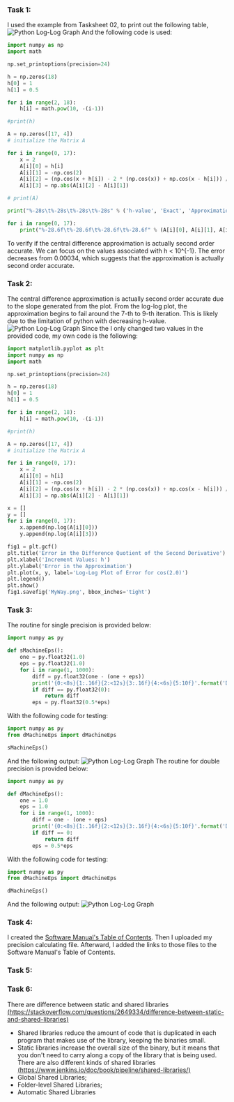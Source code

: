 ### Task 1:

I used the example from Tasksheet 02, to print out the following table, 
![Python Log-Log Graph](https://github.com/GoByMark/math4610/blob/96b5354084cd307d0c6eebbea41beb097f0aca56/Homework_Tasks/Tasksheet_03/pics/difference.png)
And the following code is used:

```Python
import numpy as np
import math

np.set_printoptions(precision=24)

h = np.zeros(18)
h[0] = 1
h[1] = 0.5

for i in range(2, 18):
    h[i] = math.pow(10, -(i-1))

#print(h)

A = np.zeros([17, 4])
# initialize the Matrix A

for i in range(0, 17):
    x = 2
    A[i][0] = h[i]
    A[i][1] = -np.cos(2)
    A[i][2] = (np.cos(x + h[i]) - 2 * (np.cos(x)) + np.cos(x - h[i])) / (math.pow(h[i], 2))
    A[i][3] = np.abs(A[i][2] - A[i][1])

# print(A)

print("%-28s\t%-28s\t%-28s\t%-28s" % ('h-value', 'Exact', 'Approximation', 'Difference'))

for i in range(0, 17):
    print("%-28.6f\t%-28.6f\t%-28.6f\t%-28.6f" % (A[i][0], A[i][1], A[i][2], A[i][3]))

```
To verify if the central difference approximation is actually second order accurate. We can focus on the values associated with h < 10^{-1}.
The error decreases from 0.00034, which suggests that the approximation is actually second order accurate.

### Task 2:
The central difference approximation is actually second order accurate due to the slope generated from the plot. 
From the log-log plot, the approximation begins to fail around the 7-th to 9-th iteration. This is likely due to the limitation of python with decreasing h-value.
![Python Log-Log Graph](https://github.com/GoByMark/math4610/blob/fc8000ef7021a30b30a2c3733014ef5a0f7fed78/Homework_Tasks/Tasksheet_03/pics/YourWay.png)
Since the I only changed two values in the provided code, my own code is the following:

```Python
import matplotlib.pyplot as plt
import numpy as np
import math

np.set_printoptions(precision=24)

h = np.zeros(18)
h[0] = 1
h[1] = 0.5

for i in range(2, 18):
    h[i] = math.pow(10, -(i-1))

#print(h)

A = np.zeros([17, 4])
# initialize the Matrix A

for i in range(0, 17):
    x = 2
    A[i][0] = h[i]
    A[i][1] = -np.cos(2)
    A[i][2] = (np.cos(x + h[i]) - 2 * (np.cos(x)) + np.cos(x - h[i])) / (math.pow(h[i], 2))
    A[i][3] = np.abs(A[i][2] - A[i][1])

x = []
y = []
for i in range(0, 17):
    x.append(np.log(A[i][0]))
    y.append(np.log(A[i][3]))

fig1 = plt.gcf()
plt.title('Error in the Difference Quotient of the Second Derivative')
plt.xlabel('Increment Values: h')
plt.ylabel('Error in the Approximation')
plt.plot(x, y, label='Log-Log Plot of Error for cos(2.0)')
plt.legend()
plt.show()
fig1.savefig('MyWay.png', bbox_inches='tight')

```
### Task 3:
The routine for single precision is provided below:
```Python
import numpy as py

def sMachineEps():
    one = py.float32(1.0)
    eps = py.float32(1.0)
    for i in range(1, 1000):
        diff = py.float32(one - (one + eps))
        print('{0:<8s}{1:.16f}{2:<12s}{3:.16f}{4:<6s}{5:10f}'.format('Diff =', diff, ' | Eps = ', eps, ' | Counter: ', i))
        if diff == py.float32(0):
            return diff
        eps = py.float32(0.5*eps)
```
With the following code for testing:
```Python
import numpy as py
from dMachineEps import dMachineEps

sMachineEps()
```
And the following output:
![Python Log-Log Graph](https://github.com/GoByMark/math4610/blob/fc8000ef7021a30b30a2c3733014ef5a0f7fed78/Homework_Tasks/Tasksheet_03/pics/single.png)
The routine for double precision is provided below:
```Python
import numpy as py

def dMachineEps():
    one = 1.0
    eps = 1.0
    for i in range(1, 1000):
        diff = one - (one + eps)
        print('{0:<8s}{1:.16f}{2:<12s}{3:.16f}{4:<6s}{5:10f}'.format('Diff =', diff, ' | Eps = ', eps, ' | Counter: ', i))
        if diff == 0:
            return diff
        eps = 0.5*eps
```
With the following code for testing:
```Python
import numpy as py
from dMachineEps import dMachineEps

dMachineEps()
```
And the following output:
![Python Log-Log Graph](https://github.com/GoByMark/math4610/blob/fc8000ef7021a30b30a2c3733014ef5a0f7fed78/Homework_Tasks/Tasksheet_03/pics/double.png)

### Task 4:
I created the [Software Manual's Table of Contents](https://github.com/GoByMark/math4610/blob/fc8000ef7021a30b30a2c3733014ef5a0f7fed78/Homework_Tasks/Software_Manual/Software_Manual_toc.md). Then I uploaded my precision calculating file. Afterward, I added the links to those files to the Software Manual's Table of Contents.

### Task 5:

### Task 6:
There are difference between static and shared libraries [(https://stackoverflow.com/questions/2649334/difference-between-static-and-shared-libraries)](https://stackoverflow.com/questions/2649334/difference-between-static-and-shared-libraries)
* Shared libraries reduce the amount of code that is duplicated in each program that makes use of the library, keeping the binaries small.
* Static libraries increase the overall size of the binary, but it means that you don't need to carry along a copy of the library that is being used.
There are also different kinds of shared libraries [(https://www.jenkins.io/doc/book/pipeline/shared-libraries/)](https://www.jenkins.io/doc/book/pipeline/shared-libraries/)
* Global Shared Libraries;
* Folder-level Shared Libraries;
* Automatic Shared Libraries
